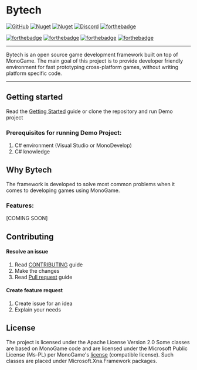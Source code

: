 # Bytech
[![GitHub](https://img.shields.io/github/license/bythope/bytech?style=for-the-badge)](https://github.com/bythope/bytech/blob/master/LICENSE)
[![Nuget](https://img.shields.io/nuget/v/Bytech?style=for-the-badge)](https://www.nuget.org/packages/Bytech/)
[![Nuget](https://img.shields.io/nuget/dt/Bytech?style=for-the-badge)](https://www.nuget.org/packages/Bytech/)
[![Discord](https://img.shields.io/discord/669238716782346252?style=for-the-badge&logo=discord)](https://discord.gg/nRmqzq5)
[![forthebadge](https://img.shields.io/badge/-DOCUMENTATION-green?style=for-the-badge)](https://bythope.github.io/bytech)

[![forthebadge](https://forthebadge.com/images/badges/gluten-free.svg)](#)
[![forthebadge](https://forthebadge.com/images/badges/fo-real.svg)](#)
[![forthebadge](https://forthebadge.com/images/badges/powered-by-overtime.svg)](#)
[![forthebadge](https://forthebadge.com/images/badges/made-with-c-sharp.svg)](#)

---

Bytech is an open source game development framework built on top of MonoGame. The main goal of this project is to provide developer friendly environment for fast prototyping cross-platform games, without writing platform specific code.

---
## Getting started
Read the [Getting Started](https://bythope.github.io/bytech/#/guide) guide or clone the repository and run Demo project

### Prerequisites for running Demo Project:
1. C# environment (Visual Studio or MonoDevelop)
2. C# knowledge

## Why Bytech
The framework is developed to solve most common problems when it comes to developing games using MonoGame.

### Features:
[COMING SOON]

## Contributing

#### Resolve an issue
1. Read [CONTRIBUTING](CONTRIBUTING.md) guide
2. Make the changes
3. Read [Pull request](PULL_REQUEST_TEMPLATE.md) guide 

#### Create feature request
1. Create issue for an idea
2. Explain your needs

## License
The project is licensed under the Apache License Version 2.0
Some classes are based on MonoGame code and are licensed under the Microsoft Public License (Ms-PL) per MonoGame's [license](https://github.com/MonoGame/MonoGame/blob/develop/LICENSE.txt) (compatible license). Such classes are placed under Microsoft.Xna.Framework packages.



